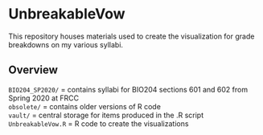# UnbreakableVow

This repository houses materials used to create the visualization for grade breakdowns on my various syllabi. <br/>

## Overview
`BIO204_SP2020/` = contains syllabi for BIO204 sections 601 and 602 from Spring 2020 at FRCC <br/>
`obsolete/` = contains older versions of R code <br/>
`vault/` = central storage for items produced in the .R script <br/>
`UnbreakableVow.R` = R code to create the visualizations <br/>
